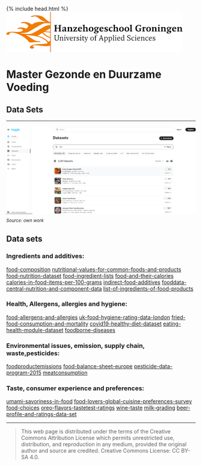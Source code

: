 {% include head.html %}
![Hanze](../hanze/hanze.png)

# Master Gezonde en Duurzame Voeding

## Data Sets

---

![Pic](./impression/kaggle.png)
*<sub>Source: own work</sub>*

## Data sets


### Ingredients and additives:
[food-composition](https://www.kaggle.com/datasets/vinitshah0110/food-composition)
[nutritional-values-for-common-foods-and-products](https://www.kaggle.com/datasets/trolukovich/nutritional-values-for-common-foods-and-products)
[food-nutrition-dataset](https://www.kaggle.com/datasets/shrutisaxena/food-nutrition-dataset)
[food-ingredient-lists](https://www.kaggle.com/datasets/datafiniti/food-ingredient-lists)
[food-and-their-calories](https://www.kaggle.com/datasets/vaishnavivenkatesan/food-and-their-calories)
[calories-in-food-items-per-100-grams](https://www.kaggle.com/datasets/kkhandekar/calories-in-food-items-per-100-grams)
[indirect-food-additives](https://www.kaggle.com/datasets/fda/indirect-food-additives)
[fooddata-central-nutrition-and-component-data](https://www.kaggle.com/datasets/stoicstatic/fooddata-central-nutrition-and-component-data)
[list-of-ingredients-of-food-products](https://www.kaggle.com/datasets/rishidamarla/list-of-ingredients-of-food-products)

### Health, Allergens, allergies and hygiene:
[food-allergens-and-allergies](https://www.kaggle.com/datasets/boltcutters/food-allergens-and-allergies)
[uk-food-hygiene-rating-data-london](https://www.kaggle.com/datasets/datota/uk-food-hygiene-rating-data-london)
[fried-food-consumption-and-mortality](https://www.kaggle.com/datasets/jleibow27/fried-food-consumption-and-mortality)
[covid19-healthy-diet-dataset](https://www.kaggle.com/datasets/mariaren/covid19-healthy-diet-dataset)
[eating-health-module-dataset](https://www.kaggle.com/datasets/bls/eating-health-module-dataset)
[foodborne-diseases](https://www.kaggle.com/datasets/cdc/foodborne-diseases)

### Environmental issues, emission, supply chain, waste,pesticides:
[foodproductemissions](https://www.kaggle.com/datasets/amandaroseknudsen/foodproductemissions)
[food-balance-sheet-europe](https://www.kaggle.com/datasets/cameronappel/food-balance-sheet-europe)
[pesticide-data-program-2015](https://www.kaggle.com/datasets/usdeptofag/pesticide-data-program-2015)
[meatconsumption](https://www.kaggle.com/datasets/vagifa/meatconsumption)

### Taste, consumer experience and preferences:
[umami-savoriness-in-food](https://www.kaggle.com/datasets/gonzalorecioc/umami-savoriness-in-food)
[food-lovers-global-cuisine-preferences-survey](https://www.kaggle.com/datasets/themadprogramer/food-lovers-global-cuisine-preferences-survey)
[food-choices](https://www.kaggle.com/datasets/borapajo/food-choices)
[oreo-flavors-tastetest-ratings](https://www.kaggle.com/datasets/rtatman/oreo-flavors-tastetest-ratings)
[wine-taste](https://www.kaggle.com/datasets/matheusgodoy/wine-taste)
[milk-grading](https://www.kaggle.com/datasets/prudhvignv/milk-grading)
[beer-profile-and-ratings-data-set](https://www.kaggle.com/datasets/ruthgn/beer-profile-and-ratings-data-set)



---

>This web page is distributed under the terms of the Creative Commons Attribution License which permits unrestricted use, distribution, and reproduction in any medium, provided the original author and source are credited.
>Creative Commons License: CC BY-SA 4.0.


